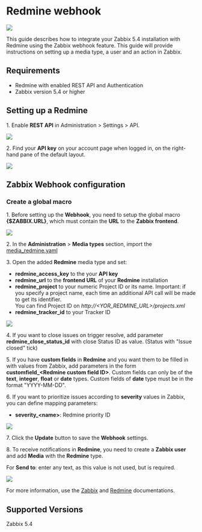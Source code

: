 
# Redmine webhook
![](images/redmine_logo_v1.png?raw=true)

This guide describes how to integrate your Zabbix 5.4 installation with Redmine using the Zabbix webhook feature. This guide will provide instructions on setting up a media type, a user and an action in Zabbix.

## Requirements

- Redmine with enabled REST API and Authentication
- Zabbix version 5.4 or higher

## Setting up a Redmine

1\. Enable **REST API** in Administration > Settings > API. 

[![](images/thumb.01.png?raw=true)](images/01.png)

2\. Find your **API key** on your account page when logged in, on the right-hand pane of the default layout.

[![](images/thumb.03.png?raw=true)](images/03.png)

## Zabbix Webhook configuration

### Create a global macro

1\. Before setting up the **Webhook**, you need to setup the global macro **{$ZABBIX.URL}**, which must contain the **URL** to the **Zabbix frontend**.

[![](images/thumb.04.png?raw=true)](images/04.png)

2\. In the **Administration** > **Media types** section, import the [media_redmine.yaml](media_redmine.yaml)

3\. Open the added **Redmine** media type and set:

- **redmine_access_key** to the your **API key**
- **redmine_url** to the **frontend URL** of your **Redmine** installation
- **redmine_project** to your numeric Project ID or its name. Important: if you specify a project name, each time an additional API call will be made to get its identifier.<br>
You can find Project ID on *http://&lt;YOR_REDMINE_URL&gt;/projects.xml*
- **redmine_tracker_id** to your Tracker ID

[![](images/thumb.05.png?raw=true)](images/05.png)

4\. If you want to close issues on trigger resolve, add parameter **redmine_close_status_id** with close Status ID as value. (Status with "Issue closed" tick)

5\. If you have **custom fields** in **Redmine** and you want them to be filled in with values from Zabbix, add parameters in the form **customfield_\<Redmine custom field ID\>**. Custom fields can only be of the **text**, **integer**, **float** or **date** types. Custom fields of **date** type must be in the format "YYYY-MM-DD".

6\. If you want to prioritize issues according to **severity** values in Zabbix, you can define mapping parameters:

- **severity_\<name\>**: Redmine priority ID

[![](images/thumb.07.png?raw=true)](images/07.png)

7\. Click the **Update** button to save the **Webhook** settings.

8\. To receive notifications in **Redmine**, you need to create a **Zabbix user** and add **Media** with the **Redmine** type.

For **Send to**: enter any text, as this value is not used, but is required.

[![](images/thumb.06.png?raw=true)](images/06.png)

For more information, use the [Zabbix](https://www.zabbix.com/documentation/5.4/manual/config/notifications) and [Redmine](https://www.redmine.org/projects/redmine/wiki/) documentations.

## Supported Versions

Zabbix 5.4
